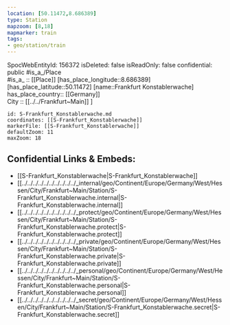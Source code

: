 ```yaml
---
location: [50.11472,8.686389] 
type: Station 
mapzoom: [8,18] 
mapmarker: train 
tags:
- geo/station/train
---
```

SpocWebEntityId: 156372
isDeleted: false
isReadOnly: false
confidential: public
#is_a_/Place  
#is_a_ :: [[Place]] 
[has_place_longitude::8.686389] 
[has_place_latitude::50.11472] 
[name::Frankfurt Konstablerwache] 
has_place_country:: [[Germany]]  
City :: [[../../Frankfurt~Main]] ] 


```leaflet
id: S-Frankfurt_Konstablerwache.md
coordinates: [[S-Frankfurt_Konstablerwache]] 
markerFile: [[S-Frankfurt_Konstablerwache]] 
defaultZoom: 11 
maxZoom: 18
```


## Confidential Links & Embeds: 
- [[S-Frankfurt_Konstablerwache|S-Frankfurt_Konstablerwache]] 
- [[../../../../../../../../../../_internal/geo/Continent/Europe/Germany/West/Hessen/City/Frankfurt~Main/Station/S-Frankfurt_Konstablerwache.internal|S-Frankfurt_Konstablerwache.internal]] 
- [[../../../../../../../../../../_protect/geo/Continent/Europe/Germany/West/Hessen/City/Frankfurt~Main/Station/S-Frankfurt_Konstablerwache.protect|S-Frankfurt_Konstablerwache.protect]] 
- [[../../../../../../../../../../_private/geo/Continent/Europe/Germany/West/Hessen/City/Frankfurt~Main/Station/S-Frankfurt_Konstablerwache.private|S-Frankfurt_Konstablerwache.private]] 
- [[../../../../../../../../../../_personal/geo/Continent/Europe/Germany/West/Hessen/City/Frankfurt~Main/Station/S-Frankfurt_Konstablerwache.personal|S-Frankfurt_Konstablerwache.personal]] 
- [[../../../../../../../../../../_secret/geo/Continent/Europe/Germany/West/Hessen/City/Frankfurt~Main/Station/S-Frankfurt_Konstablerwache.secret|S-Frankfurt_Konstablerwache.secret]] 
